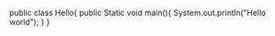public class Hello{
    public Static void main(){
      System.out.println("Hello world");
    }
  }
